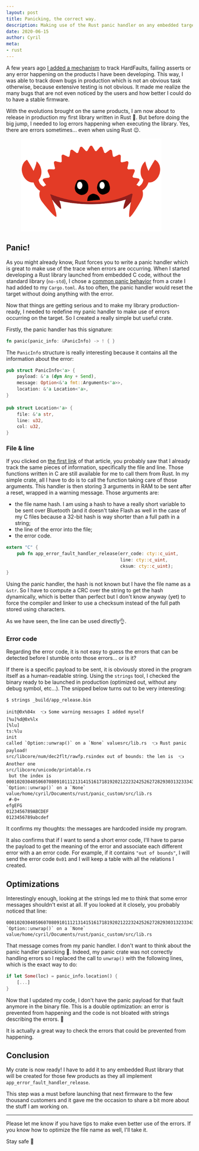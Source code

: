 ```yaml
---
layout: post
title: Panicking, the correct way.
description: Making use of the Rust panic handler on any embedded target. Learn how to define a panic behavior in Rust. 
date: 2020-06-15
author: Cyril
meta: 
- rust
---
```


A few years ago [I added a mechanism](https://medium.com/equisense/quality-assurance-for-firmware-production-monitoring-68cd5fcf038d) to track HardFaults, failing asserts or any error happening on the products I have been developing. This way, I was able to track down bugs in production which is not an obvious task otherwise, because extensive testing is not obvious. It made me realize the many bugs that are not even noticed by the users and how better I could do to have a stable firmware. 

With the evolutions brought on the same products, I am now about to release in production my first library written in Rust 🙌. But before doing the big jump, I needed to log errors happening when executing the library. Yes, there are errors sometimes... even when using Rust 😉.

<figure class="col-md-12">
  <img src="/img/posts/panic_rust/panics.svg" alt="Ferris the crab panicking" class="img-responsive" style="height:250px">
</figure>

## Panic!

As you might already know, Rust forces you to write a panic handler which is great to make use of the trace when errors are occurring. When I started developing a Rust library launched from embedded C code, without the standard library (`no-std`), I chose a [common panic behavior](https://rust-embedded.github.io/book/start/panicking.html) from a crate I had added to my `Cargo.toml`. As too often, the panic handler would reset the target without doing anything with the error.

Now that things are getting serious and to make my library production-ready, I needed to redefine my panic handler to make use of errors occurring on the target. So I created a really simple but useful crate.

Firstly, the panic handler has this signature: 

```rust
fn panic(panic_info: &PanicInfo) -> ! { }
```

The `PanicInfo` structure is really interesting because it contains all the information about the error:

```rust
pub struct PanicInfo<'a> {
    payload: &'a (dyn Any + Send),
    message: Option<&'a fmt::Arguments<'a>>,
    location: &'a Location<'a>,
}

pub struct Location<'a> {
    file: &'a str,
    line: u32,
    col: u32,
}
```

### File & line

If you clicked on [the first link](https://medium.com/equisense/quality-assurance-for-firmware-production-monitoring-68cd5fcf038d) of that article, you probably saw that I already track the same pieces of information, specifically the file and line. Those functions written in C are still available for me to call them from Rust. In my simple crate, all I have to do is to call the function taking care of those arguments. This handler is then storing 3 arguments in RAM to be sent after a reset, wrapped in a warning message. Those arguments are:

- the file name hash. I am using a hash to have a really short variable to be sent over Bluetooth (and it doesn't take Flash as well in the case of my C files because a 32-bit hash is way shorter than a full path in a string;
- the line of the error into the file;
- the error code.

```rust
extern "C" {
    pub fn app_error_fault_handler_release(err_code: cty::c_uint,
                                           line: cty::c_uint,
                                           cksum: cty::c_uint);
}
```

Using the panic handler, the hash is not known but I have the file name as a `&str`. So I have to compute a CRC over the string to get the hash dynamically, which is better than perfect but I don't know anyway (yet) to force the compiler and linker to use a checksum instead of the full path stored using characters.

As we have seen, the line can be used directly👌.

### Error code

Regarding the error code, it is not easy to guess the errors that can be detected before I stumble onto those errors... or is it? 

If there is a specific payload to be sent, it is obviously stored in the program itself as a human-readable string. Using the `strings` tool, I checked the binary ready to be launched in production (optimized out, without any debug symbol, etc...). The snipped below turns out to be very interesting:

```
$ strings _build/app_release.bin

init@0x%04x  👈 Some warning messages I added myself
[%u]%d@0x%lx
[%lu]
ts:%lu
init
called `Option::unwrap()` on a `None` valuesrc/lib.rs  👈 Rust panic payload!
src/libcore/num/dec2flt/rawfp.rsindex out of bounds: the len is  👈 Another one
src/libcore/unicode/printable.rs
 but the index is 
00010203040506070809101112131415161718192021222324252627282930313233343536373839404142434445464748495051525354555657585960616263646566676869707172737475767778798081828384858687888990919293949596979899called `Option::unwrap()` on a `None` value/home/cyril/Documents/rust/panic_custom/src/lib.rs
 #-0+ 
efgEFG
0123456789ABCDEF
0123456789abcdef
```

It confirms my thoughts: the messages are hardcoded inside my program.

It also confirms that if I want to send a short error code, I'll have to parse the payload to get the meaning of the error and associate each different error with a an error code. For example, if it contains `"out of bounds"`, I will send the error code `0x01` and I will keep a table with all the relations I created.

## Optimizations

Interestingly enough, looking at the strings led me to think that some error messages shouldn't exist at all. If you looked at it closely, you probably noticed that line: 

```
00010203040506070809101112131415161718192021222324252627282930313233343536373839404142434445464748495051525354555657585960616263646566676869707172737475767778798081828384858687888990919293949596979899called `Option::unwrap()` on a `None` value/home/cyril/Documents/rust/panic_custom/src/lib.rs
```

That message comes from my panic handler. I don't want to think about the panic handler panicking 🤯. Indeed, my panic crate was not correctly handling errors so I replaced the call to `unwrap()` with the following lines, which is the exact way to do:

```rust
if let Some(loc) = panic_info.location() {
	[...]
}
```

Now that I updated my code, I don't have the panic payload for that fault anymore in the binary file. This is a double optimization: an error is prevented from happening and the code is not bloated with strings describing the errors. 🍾

It is actually a great way to check the errors that could be prevented from happening.

## Conclusion

My crate is now ready! I have to add it to any embedded Rust library that will be created for those few products as they all implement `app_error_fault_handler_release`. 

This step was a must before launching that next firmware to the few thousand customers and it gave me the occasion to share a bit more about the stuff I am working on.

---

Please let me know if you have tips to make even better use of the errors. If you know how to optimize the file name as well, I'll take it.

Stay safe 👋